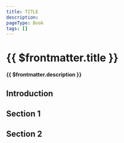 ```yaml
---
title: TITLE
description: 
pageType: Book
tags: []
---
```


# {{ $frontmatter.title }}
**{{ $frontmatter.description }}**

## Introduction

## Section 1

## Section 2